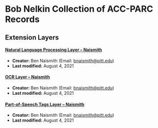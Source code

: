 # Bob Nelkin Collection of ACC-PARC Records

## Extension Layers

#### [Natural Language Processing Layer – Naismith](https://github.com/CaDatPitt/data-layers/tree/master/extension-layers/bob-nelkin-collection/natural-language-processing_naismith/)

- **Creator:** Ben Naismith (Email: [bnaismith@pitt.edu](mailto:bnaismith@pitt.edu))
- **Last modified:** August 4, 2021


#### [OCR Layer – Naismith](https://github.com/CaDatPitt/data-layers/tree/master/extension-layers/bob-nelkin-collection/ocr_naismith/)
- **Creator:** Ben Naismith (Email: [bnaismith@pitt.edu](mailto:bnaismith@pitt.edu))
- **Last modified:** August 4, 2021


#### [Part-of-Speech Tags Layer – Naismith](https://github.com/CaDatPitt/data-layers/tree/master/extension-layers/bob-nelkin-collection/pos-tags_naismith/)

- **Creator:** Ben Naismith (Email: [bnaismith@pitt.edu](mailto:bnaismith@pitt.edu))
- **Last modified:** August 4, 2021
